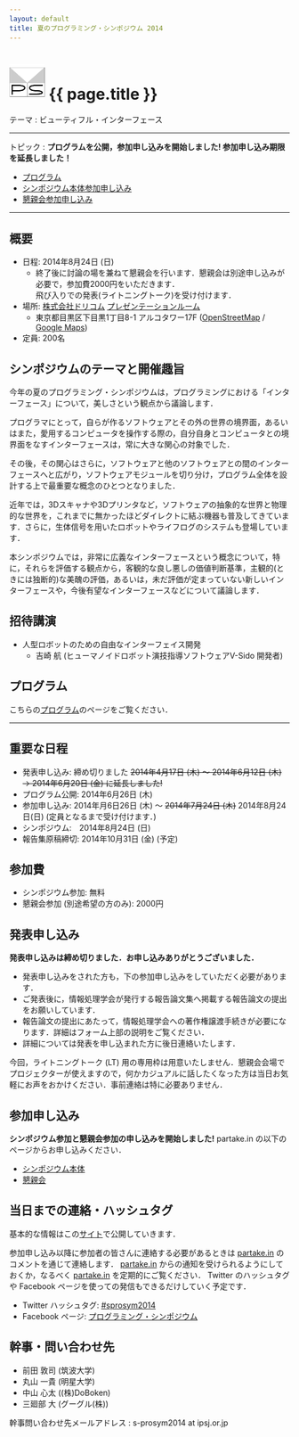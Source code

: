 ```yaml
---
layout: default
title: 夏のプログラミング・シンポジウム 2014
---
```


# ![](images/prosym-64x64.png?raw=true) {{ page.title }}

テーマ
: ビューティフル・インターフェース

----

トピック
: **プログラムを公開，参加申し込みを開始しました! 参加申し込み期限を延長しました！**

* [プログラム](http://prosym.github.io/sprosym2014/program.html)
* [シンポジウム本体参加申し込み](http://partake.in/events/b0e3c619-ef25-498e-af0a-f56f36418b09)
* [懇親会参加申し込み](http://partake.in/events/3081caf3-90dd-4054-b89f-d2ad96c8a7db)

----

## 概要
<div itemscope itemtype="http://schema.org/Event">
<meta itemprop="name" content="夏のプログラミング・シンポジウム 2014">
<ul>
<li>日程: <span itemprop="startDate" content="2014-08-24">2014年8月24日 (日)</span>
<ul>
<li>終了後に討論の場を兼ねて懇親会を行います．懇親会は別途申し込みが必要で，参加費2000円をいただきます．<br>
飛び入りでの発表(ライトニングトーク)を受け付けます．
</li>
</ul>
</li>
<div itemprop="location" itemscope itemtype="http://schema.org/Place">
<meta itemprop="map" content="http://www.drecom.co.jp/company/accessmap/">
<span itemprop="geo" itemscope itemtype="http://data-vocabulary.org/Geo"><meta itemprop="latitude" content="35.631662"><meta itemprop="longitude" content="139.713409"></span>
<li>場所: <a href="http://www.drecom.co.jp/company/accessmap/"><span itemprop="name">株式会社ドリコム</span></a> <a href="http://www.drecom.co.jp/recruit/room/">プレゼンテーションルーム</a>
<ul>
<div itemprop="address" itemscope itemtype="http://schema.org/PostalAddress">
<li><meta itemprop="postalCode" content="1530064"><meta itemprop="addressCountry" content="日本"><span itemprop="addressRegion">東京都</span><span itemprop="addressLocality">目黒区</span><span itemprop="streetAddress">下目黒1丁目8-1 アルコタワー17F</span> (<a href="http://www.openstreetmap.org/#map=17/35.63166/139.71341">OpenStreetMap</a> / <a href="https://www.google.com/maps/place/%E6%A0%AA%E5%BC%8F%E4%BC%9A%E7%A4%BE%E3%83%89%E3%83%AA%E3%82%B3%E3%83%A0/@35.631662,139.713409,17z/data=!3m1!4b1!4m2!3m1!1s0x0:0x11ac6fae016a8a19">Google Maps</a>)</li>
<!-- PostalAddress --></div>
</ul>
</li>
<!-- Place --></div>
<li>定員: 200名</li>
</ul>
<!-- Event --></div>

## シンポジウムのテーマと開催趣旨

今年の夏のプログラミング・シンポジウムは，プログラミングにおける「インターフェース」について，美しさという観点から議論します．

プログラマにとって，自らが作るソフトウェアとその外の世界の境界面，あるいはまた，愛用するコンピュータを操作する際の，自分自身とコンピュータとの境界面をなすインターフェースは，常に大きな関心の対象でした．

その後，その関心はさらに，ソフトウェアと他のソフトウェアとの間のインターフェースへと広がり，ソフトウェアモジュールを切り分け，プログラム全体を設計する上で最重要な概念のひとつとなりました．

近年では，3Dスキャナや3Dプリンタなど，ソフトウェアの抽象的な世界と物理的な世界を，これまでに無かったほどダイレクトに結ぶ機器も普及してきています．さらに，生体信号を用いたロボットやライフログのシステムも登場しています．

本シンポジウムでは，非常に広義なインターフェースという概念について，特に，それらを評価する観点から，客観的な良し悪しの価値判断基準，主観的(ときには独断的)な美醜の評価，あるいは，未だ評価が定まっていない新しいインターフェースや，今後有望なインターフェースなどについて議論します．

## 招待講演

* 人型ロボットのための自由なインターフェイス開発
    * 吉崎 航 (ヒューマノイドロボット演技指導ソフトウェアV-Sido 開発者)

## プログラム

こちらの[プログラム](http://prosym.github.io/sprosym2014/program.html)のページをご覧ください．

----

## 重要な日程

* 発表申し込み: 締め切りました <strike>2014年4月17日 (木) 〜 2014年6月12日 (木) → 2014年6月20日 (金) に延長しました!</strike>
* プログラム公開: 2014年6月26日 (木)
* 参加申し込み: 2014年月6日26日 (木) 〜 <strike>2014年7月24日 (木)</strike>  2014年8月24日(日) (定員となるまで受け付けます．)
* シンポジウム:　2014年8月24日 (日)
* 報告集原稿締切: 2014年10月31日 (金) (予定)

## 参加費

* シンポジウム参加: 無料
* 懇親会参加 (別途希望の方のみ): 2000円

## 発表申し込み

**発表申し込みは締め切りました．お申し込みありがとうございました．**

* 発表申し込みをされた方も，下の参加申し込みをしていただく必要があります．
* ご発表後に，情報処理学会が発行する報告論文集へ掲載する報告論文の提出をお願いしています．
* 報告論文の提出にあたって，情報処理学会への著作権譲渡手続きが必要になります．詳細はフォーム上部の説明をご覧ください．
* 詳細については発表を申し込まれた方に後日連絡いたします．

今回，ライトニングトーク (LT) 用の専用枠は用意いたしません．懇親会会場でプロジェクターが使えますので，何かカジュアルに話したくなった方は当日お気軽にお声をおかけください．事前連絡は特に必要ありません．

## 参加申し込み

**シンポジウム参加と懇親会参加の申し込みを開始しました!** partake.in の以下のページからお申し込みください．

* [シンポジウム本体](http://partake.in/events/b0e3c619-ef25-498e-af0a-f56f36418b09)
* [懇親会](http://partake.in/events/3081caf3-90dd-4054-b89f-d2ad96c8a7db)

## 当日までの連絡・ハッシュタグ

基本的な情報はこの[サイト](http://prosym.github.io/sprosym2014/)で公開していきます．

参加申し込み以降に参加者の皆さんに連絡する必要があるときは [partake.in](http://partake.in) のコメントを通じて連絡します． [partake.in](http://partake.in) からの通知を受けられるようにしておくか，なるべく [partake.in](http://partake.in) を定期的にご覧ください． Twitter のハッシュタグや Facebook ページを使っての発信もできるだけしていく予定です．

* Twitter ハッシュタグ: [#sprosym2014](https://twitter.com/search?q=%23sprosym2014)
* Facebook ページ: [プログラミング・シンポジウム](https://www.facebook.com/ipsjprosym)

## 幹事・問い合わせ先

* 前田 敦司 (筑波大学)
* 丸山 一貴 (明星大学)
* 中山 心太 ((株)DoBoken)
* 三廻部 大 (グーグル(株))

幹事問い合わせ先メールアドレス
: s-prosym2014 at ipsj.or.jp
